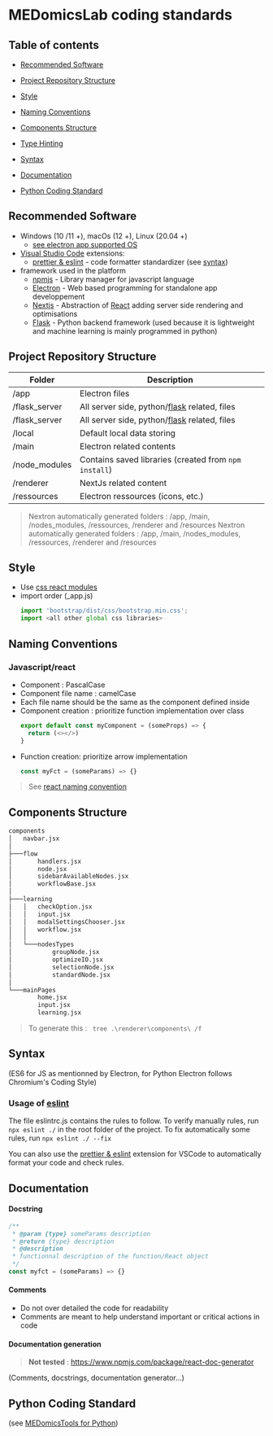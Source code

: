 # MEDomicsLab coding standards

## Table of contents

- [Recommended Software](#recommended-software)

- [Project Repository Structure](#project-repository-structure)

- [Style](#style)

- [Naming Conventions](#naming-conventions)

- [Components Structure](#components-structure)

- [Type Hinting](#type-hinting)

- [Syntax](#syntax)

- [Documentation](#documentation)

- [Python Coding Standard](#python-coding-standard)
  
## Recommended Software

- Windows (10 /11 +), macOs (12 +), Linux (20.04 +)
  - [see electron app supported OS](https://www.electronjs.org/de/docs/latest/tutorial/unterst%C3%BCtzung#supported-versions)
- [Visual Studio Code](https://code.visualstudio.com/) extensions:
  - [prettier & eslint](https://marketplace.visualstudio.com/items?itemName=rvest.vs-code-prettier-eslint) - code formatter standardizer (see [syntax](#syntax))
- framework used in the platform
  - [npmjs](https://www.npmjs.com/) - Library manager for javascript language
  - [Electron](https://www.electronjs.org/) - Web based programming for standalone app developpement
  - [Nextjs](https://nextjs.org/) - Abstraction of [React](https://react.dev) adding server side rendering and optimisations
  - [Flask](https://flask.palletsprojects.com/) - Python backend framework (used because it is lightweight and machine learning is mainly programmed in python)

## Project Repository Structure

| Folder        | Description                                                                        |
| ------------- | ---------------------------------------------------------------------------------- |
| /app          | Electron files                                                                     |
| /flask_server | All server side, python/[flask](https://flask.palletsprojects.com/) related, files |
| /flask_server | All server side, python/[flask](https://flask.palletsprojects.com/) related, files |
| /local        | Default local data storing                                                         |
| /main         | Electron related contents                                                          |
| /node_modules | Contains saved libraries (created from `npm install`)                              |
| /renderer     | NextJs related content                                                             |
| /ressources   | Electron ressources (icons, etc.)                                                  |
> Nextron automatically generated folders : /app, /main, /nodes_modules, /ressources, /renderer and /resources
> Nextron automatically generated folders : /app, /main, /nodes_modules, /ressources, /renderer and /resources

## Style

- Use [css react modules](https://create-react-app.dev/docs/adding-a-css-modules-stylesheet/)
- import order (\_app.js)
  ```javascript
  import 'bootstrap/dist/css/bootstrap.min.css';
  import <all other global css libraries>
  ```

## Naming Conventions

### Javascript/react

- Component : PascalCase
- Component file name : camelCase
- Each file name should be the same as the component defined inside
- Component creation : prioritize function implementation over class
  ```javascript
  export default const myComponent = (someProps) =­> {
  	return (<></>)
  }
  ```
- Function creation: prioritize arrow implementation
  ```javascript
  const myFct = (someParams) =­> {}
  ```

> See [react naming convention](https://www.upbeatcode.com/react/react-naming-conventions/)

## Components Structure

```bash
components
│   navbar.jsx
│
├───flow
│       handlers.jsx
│       node.jsx
│       sidebarAvailableNodes.jsx
│       workflowBase.jsx
│
├───learning
│   │   checkOption.jsx
│   │   input.jsx
│   │   modalSettingsChooser.jsx
│   │   workflow.jsx
│   │
│   └───nodesTypes
│           groupNode.jsx
│           optimizeIO.jsx
│           selectionNode.jsx
│           standardNode.jsx
│
└───mainPages
        home.jsx
        input.jsx
        learning.jsx
```

> To generate this : ` tree .\renderer\components\ /f`

## Syntax

(ES6 for JS as mentionned by Electron, for Python Electron follows Chromium's Coding Style)

### Usage of [eslint](https://eslint.org/docs/latest/use/getting-started)

The file eslintrc.js contains the rules to follow. To verify manually rules, run `npx eslint ./` in the root folder of the project. To fix automatically some rules, run `npx eslint ./ --fix`

You can also use the [prettier & eslint](https://marketplace.visualstudio.com/items?itemName=rvest.vs-code-prettier-eslint) extension for VSCode to automatically format your code and check rules.


## Documentation

#### Docstring

```javascript
/**
 * @param {type} someParams description
 * @return {type} description
 * @description
 * functionnal description of the function/React object
 */
const myfct = (someParams) =­> {}
```

#### Comments

- Do not over detailed the code for readability
- Comments are meant to help understand important or critical actions in code

#### Documentation generation

> **Not tested** : https://www.npmjs.com/package/react-doc-generator

(Comments, docstrings, documentation generator...)


## Python Coding Standard

(see [MEDomicsTools for Python](https://github.com/MEDomics-UdeS/MEDomicsTools/blob/main/python.md))
